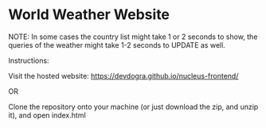 # World Weather Website

NOTE: In some cases the country list might take 1 or 2 seconds to show,
      the queries of the weather might take 1-2 seconds to UPDATE as well. 

Instructions:

Visit the hosted website:    https://devdogra.github.io/nucleus-frontend/

OR

Clone the repository onto your machine (or just download the zip, and unzip it),
and open index.html
